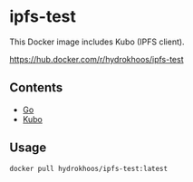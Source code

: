 # ipfs-test

This Docker image includes Kubo (IPFS client).

https://hub.docker.com/r/hydrokhoos/ipfs-test

## Contents
- [Go](https://go.dev/doc/install)
- [Kubo](https://docs.ipfs.tech/install/command-line/)

## Usage
```bash
docker pull hydrokhoos/ipfs-test:latest
```
